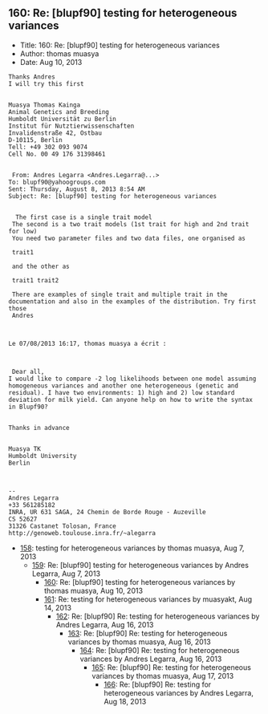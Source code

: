 ## 160: Re: [blupf90] testing for heterogeneous variances

- Title: 160: Re: [blupf90] testing for heterogeneous variances
- Author: thomas muasya
- Date: Aug 10, 2013

```
Thanks Andres
I will try this first

 
Muasya Thomas Kainga
Animal Genetics and Breeding
Humboldt Universität zu Berlin
Institut für Nutztierwissenschaften
Invalidenstraße 42, Ostbau
D-10115, Berlin 
Tell: +49 302 093 9074 
Cell No. 00 49 176 31398461


 From: Andres Legarra <Andres.Legarra@...>
To: blupf90@yahoogroups.com 
Sent: Thursday, August 8, 2013 8:54 AM
Subject: Re: [blupf90] testing for heterogeneous variances
 

  The first case is a single trait model
 The second is a two trait models (1st trait for high and 2nd trait for low)
 You need two parameter files and two data files, one organised as

 trait1

 and the other as 

 trait1 trait2

 There are examples of single trait and multiple trait in the documentation and also in the examples of the distribution. Try first those
 Andres



Le 07/08/2013 16:17, thomas muasya a écrit :

 
 
 Dear all,
I would like to compare -2 log likelihoods between one model assuming homogeneous variances and another one heterogeneous (genetic and residual). I have two environments: 1) high and 2) low standard deviation for milk yield. Can anyone help on how to write the syntax in Blupf90?


Thanks in advance


Muasya TK
Humboldt University
Berlin



-- 
Andres Legarra
+33 561285182
INRA, UR 631 SAGA, 24 Chemin de Borde Rouge - Auzeville
CS 52627
31326 Castanet Tolosan, France
http://genoweb.toulouse.inra.fr/~alegarra
```

- [158](0158.md): testing for heterogeneous variances by thomas muasya, Aug 7, 2013
    - [159](0159.md): Re: [blupf90] testing for heterogeneous variances by Andres Legarra, Aug 7, 2013
        - [160](0160.md): Re: [blupf90] testing for heterogeneous variances by thomas muasya, Aug 10, 2013
        - [161](0161.md): Re: testing for heterogeneous variances by muasyakt, Aug 14, 2013
            - [162](0162.md): Re: [blupf90] Re: testing for heterogeneous variances by Andres Legarra, Aug 16, 2013
                - [163](0163.md): Re: [blupf90] Re: testing for heterogeneous variances by thomas muasya, Aug 16, 2013
                    - [164](0164.md): Re: [blupf90] Re: testing for heterogeneous variances by Andres Legarra, Aug 16, 2013
                        - [165](0165.md): Re: [blupf90] Re: testing for heterogeneous variances by thomas muasya, Aug 17, 2013
                            - [166](0166.md): Re: [blupf90] Re: testing for heterogeneous variances by Andres Legarra, Aug 18, 2013
